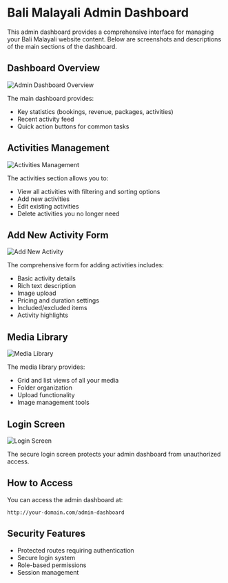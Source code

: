 # Bali Malayali Admin Dashboard

This admin dashboard provides a comprehensive interface for managing your Bali Malayali website content. Below are screenshots and descriptions of the main sections of the dashboard.

## Dashboard Overview

![Admin Dashboard Overview](https://i.imgur.com/JQZHvKm.png)

The main dashboard provides:
- Key statistics (bookings, revenue, packages, activities)
- Recent activity feed
- Quick action buttons for common tasks

## Activities Management

![Activities Management](https://i.imgur.com/8DYtRfL.png)

The activities section allows you to:
- View all activities with filtering and sorting options
- Add new activities
- Edit existing activities
- Delete activities you no longer need

## Add New Activity Form

![Add New Activity](https://i.imgur.com/YpLdN5C.png)

The comprehensive form for adding activities includes:
- Basic activity details
- Rich text description
- Image upload
- Pricing and duration settings
- Included/excluded items
- Activity highlights

## Media Library

![Media Library](https://i.imgur.com/ZGnLpWR.png)

The media library provides:
- Grid and list views of all your media
- Folder organization
- Upload functionality
- Image management tools

## Login Screen

![Login Screen](https://i.imgur.com/4Vj3fGW.png)

The secure login screen protects your admin dashboard from unauthorized access.

## How to Access

You can access the admin dashboard at:
```
http://your-domain.com/admin-dashboard
```

## Security Features

- Protected routes requiring authentication
- Secure login system
- Role-based permissions
- Session management
